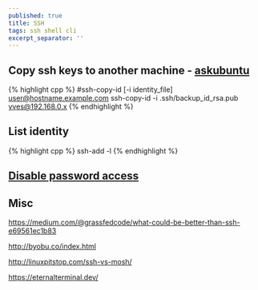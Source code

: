 ```yaml
---
published: true
title: SSH
tags: ssh shell cli
excerpt_separator: ''
---
```

## Copy ssh keys to another machine - [askubuntu](https://askubuntu.com/questions/4830/easiest-way-to-copy-ssh-keys-to-another-machine/4833#4833)

{% highlight cpp %}
#ssh-copy-id [-i identity_file] user@hostname.example.com
ssh-copy-id -i .ssh/backup_id_rsa.pub  yves@192.168.0.x
{% endhighlight %}

## List identity

{% highlight cpp %}
ssh-add -l
{% endhighlight %}

## [Disable password access](https://askubuntu.com/questions/1991/disable-password-access-through-ssh)


## Misc
https://medium.com/@grassfedcode/what-could-be-better-than-ssh-e69561ec1b83

http://byobu.co/index.html

http://linuxpitstop.com/ssh-vs-mosh/

https://eternalterminal.dev/
